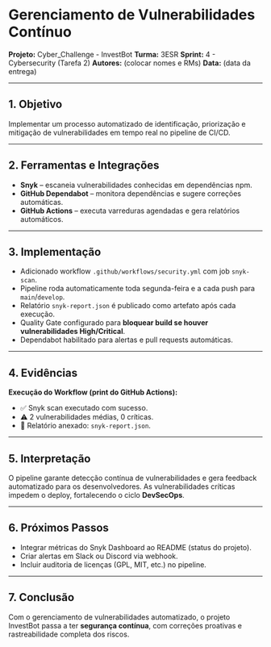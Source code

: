 # Gerenciamento de Vulnerabilidades Contínuo

**Projeto:** Cyber_Challenge - InvestBot
**Turma:** 3ESR
**Sprint:** 4 - Cybersecurity (Tarefa 2)
**Autores:** (colocar nomes e RMs)
**Data:** (data da entrega)

---

## 1. Objetivo

Implementar um processo automatizado de identificação, priorização e mitigação de vulnerabilidades em tempo real no pipeline de CI/CD.

---

## 2. Ferramentas e Integrações

* **Snyk** – escaneia vulnerabilidades conhecidas em dependências npm.
* **GitHub Dependabot** – monitora dependências e sugere correções automáticas.
* **GitHub Actions** – executa varreduras agendadas e gera relatórios automáticos.

---

## 3. Implementação

* Adicionado workflow `.github/workflows/security.yml` com job `snyk-scan`.
* Pipeline roda automaticamente toda segunda-feira e a cada push para `main`/`develop`.
* Relatório `snyk-report.json` é publicado como artefato após cada execução.
* Quality Gate configurado para **bloquear build se houver vulnerabilidades High/Critical**.
* Dependabot habilitado para alertas e pull requests automáticas.

---

## 4. Evidências

**Execução do Workflow (print do GitHub Actions):**

* ✅ Snyk scan executado com sucesso.
* ⚠️ 2 vulnerabilidades médias, 0 críticas.
* 📁 Relatório anexado: `snyk-report.json`.

---

## 5. Interpretação

O pipeline garante detecção contínua de vulnerabilidades e gera feedback automatizado para os desenvolvedores.
As vulnerabilidades críticas impedem o deploy, fortalecendo o ciclo **DevSecOps**.

---

## 6. Próximos Passos

* Integrar métricas do Snyk Dashboard ao README (status do projeto).
* Criar alertas em Slack ou Discord via webhook.
* Incluir auditoria de licenças (GPL, MIT, etc.) no pipeline.

---

## 7. Conclusão

Com o gerenciamento de vulnerabilidades automatizado, o projeto InvestBot passa a ter **segurança contínua**, com correções proativas e rastreabilidade completa dos riscos.
